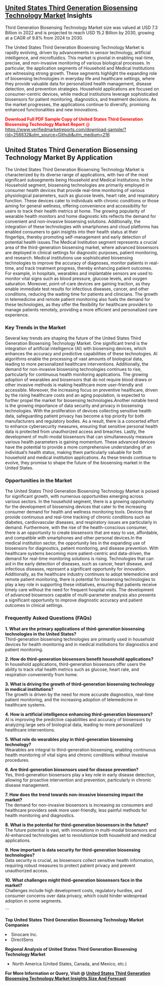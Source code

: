 <h2><a href="https://www.verifiedmarketreports.com/download-sample/?rid=258832&amp;utm_source=Github&amp;utm_medium=216" target="_blank">United States Third Generation Biosensing Technology Market</a> Insights</h2><p>Third Generation Biosensing Technology Market size was valued at USD 7.3 Billion in 2022 and is projected to reach USD 15.2 Billion by 2030, growing at a CAGR of 9.8% from 2024 to 2030.</p><p><p>The United States Third Generation Biosensing Technology Market is rapidly evolving, driven by advancements in sensor technology, artificial intelligence, and microfluidics. This market is pivotal in enabling real-time, precise, and non-invasive monitoring of various biological processes. In particular, the application segments of Household and Medical Institutions are witnessing strong growth. These segments highlight the expanding role of biosensing technologies in everyday life and healthcare settings, where they provide valuable data for personalized health management, disease detection, and prevention strategies. Household applications are focused on consumer-centric devices, while medical institutions leverage sophisticated biosensors for patient monitoring, diagnostics, and treatment decisions. As the market progresses, the applications continue to diversify, promising enhanced functionalities and new innovations. <p><span class=""><span style="color: #ff0000;"><strong>Download Full PDF Sample Copy of United States Third Generation Biosensing Technology Market Report</strong> @ </span><a href="https://www.verifiedmarketreports.com/download-sample/?rid=258832&amp;utm_source=Github&amp;utm_medium=216" target="_blank">https://www.verifiedmarketreports.com/download-sample/?rid=258832&amp;utm_source=Github&amp;utm_medium=216</a></span></p></p><h2>United States Third Generation Biosensing Technology Market By Application</h2><p>The United States Third Generation Biosensing Technology Market is characterized by its diverse range of applications, with two of the most significant subsegments being Household and Medical Institutions. In the Household segment, biosensing technologies are primarily employed in consumer health devices that provide real-time monitoring of various physiological parameters, such as glucose levels, heart rate, and respiratory function. These devices cater to individuals with chronic conditions or those aiming for general wellness, offering convenience and accessibility for users to track their health metrics at home. The growing popularity of wearable health monitors and home diagnostic kits reflects the demand for convenient and non-invasive biosensing solutions. Additionally, the integration of these technologies with smartphones and cloud platforms has enabled consumers to gain insights into their health status at their fingertips, thereby promoting self-management and early detection of potential health issues.The Medical Institution segment represents a crucial area of the third-generation biosensing market, where advanced biosensors are deployed in clinical settings for diagnostic purposes, patient monitoring, and research. Medical institutions use sophisticated biosensing technologies to improve the accuracy of diagnoses, monitor patients in real-time, and track treatment progress, thereby enhancing patient outcomes. For example, in hospitals, wearables and implantable sensors are used to monitor vital signs such as blood pressure, glucose levels, and oxygen saturation. Moreover, point-of-care devices are gaining traction, as they enable immediate test results for infectious diseases, cancer, and other conditions, reducing the waiting time for patients and clinicians. The growth in telemedicine and remote patient monitoring also fuels the demand for these technologies, as they offer the flexibility for healthcare providers to manage patients remotely, providing a more efficient and personalized care experience.<h3>Key Trends in the Market</h3><p>Several key trends are shaping the future of the United States Third Generation Biosensing Technology Market. One significant trend is the integration of artificial intelligence (AI) with biosensing devices, which enhances the accuracy and predictive capabilities of these technologies. AI algorithms enable the processing of vast amounts of biological data, leading to more personalized healthcare interventions. Additionally, the demand for non-invasive biosensing technologies continues to rise, particularly for continuous health monitoring applications. The growing adoption of wearables and biosensors that do not require blood draws or other invasive methods is making healthcare more user-friendly and accessible. Moreover, the increasing focus on preventive healthcare, driven by the rising healthcare costs and an aging population, is expected to further propel the market for biosensing technologies.Another notable trend is the growing importance of data security and privacy in biosensing technologies. With the proliferation of devices collecting sensitive health data, safeguarding patient privacy has become a top priority for both manufacturers and regulatory bodies. As a result, there is a concerted effort to enhance cybersecurity measures, ensuring that sensitive personal health data is protected from unauthorized access and breaches. Lastly, the development of multi-modal biosensors that can simultaneously measure various health parameters is gaining momentum. These advanced devices have the potential to provide a more comprehensive understanding of an individual’s health status, making them particularly valuable for both household and medical institution applications. As these trends continue to evolve, they promise to shape the future of the biosensing market in the United States.<h3>Opportunities in the Market</h3><p>The United States Third Generation Biosensing Technology Market is poised for significant growth, with numerous opportunities emerging across various sectors. In the household segment, there is a growing opportunity for the development of biosensing devices that cater to the increasing consumer demand for health and wellness monitoring tools. Devices that provide continuous and real-time tracking of chronic conditions such as diabetes, cardiovascular diseases, and respiratory issues are particularly in demand. Furthermore, with the rise of the health-conscious consumer, there is an opportunity to create biosensors that are easy to use, affordable, and compatible with smartphones and other personal devices.In the medical institution sector, the opportunity lies in the expanding use of biosensors for diagnostics, patient monitoring, and disease prevention. With healthcare systems becoming more patient-centric and data-driven, the demand for real-time monitoring solutions is rising. Technologies that can aid in the early detection of diseases, such as cancer, heart disease, and infectious diseases, represent a significant opportunity for innovation. Additionally, as the healthcare industry continues to adopt telemedicine and remote patient monitoring, there is potential for biosensing technologies to play a key role in supporting these initiatives, ensuring that patients receive timely care without the need for frequent hospital visits. The development of advanced biosensors capable of multi-parameter analysis also presents a significant opportunity to improve diagnostic accuracy and patient outcomes in clinical settings.<h3>Frequently Asked Questions (FAQs)</h3><p><b>1. What are the primary applications of third-generation biosensing technologies in the United States?</b><br>Third-generation biosensing technologies are primarily used in household devices for health monitoring and in medical institutions for diagnostics and patient monitoring.</p><p><b>2. How do third-generation biosensors benefit household applications?</b><br>In household applications, third-generation biosensors offer users the ability to track vital health metrics such as glucose, heart rate, and respiration conveniently from home.</p><p><b>3. What is driving the growth of third-generation biosensing technology in medical institutions?</b><br>The growth is driven by the need for more accurate diagnostics, real-time patient monitoring, and the increasing adoption of telemedicine in healthcare systems.</p><p><b>4. How is artificial intelligence enhancing third-generation biosensors?</b><br>AI is improving the predictive capabilities and accuracy of biosensors by analyzing large sets of biological data, leading to more personalized healthcare interventions.</p><p><b>5. What role do wearables play in third-generation biosensing technology?</b><br>Wearables are integral to third-generation biosensing, enabling continuous health monitoring of vital signs and chronic conditions without invasive procedures.</p><p><b>6. Are third-generation biosensors used for disease prevention?</b><br>Yes, third-generation biosensors play a key role in early disease detection, allowing for proactive intervention and prevention, particularly in chronic disease management.</p><p><b>7. How does the trend towards non-invasive biosensing impact the market?</b><br>The demand for non-invasive biosensors is increasing as consumers and healthcare providers seek more user-friendly, less painful methods for health monitoring and diagnostics.</p><p><b>8. What is the potential for third-generation biosensors in the future?</b><br>The future potential is vast, with innovations in multi-modal biosensors and AI-enhanced technologies set to revolutionize both household and medical applications.</p><p><b>9. How important is data security for third-generation biosensing technologies?</b><br>Data security is crucial, as biosensors collect sensitive health information, requiring robust measures to protect patient privacy and prevent unauthorized access.</p><p><b>10. What challenges might third-generation biosensors face in the market?</b><br>Challenges include high development costs, regulatory hurdles, and consumer concerns over data privacy, which could hinder widespread adoption in some segments.</p>```</p><p><strong>Top United States Third Generation Biosensing Technology Market Companies</strong></p><div data-test-id=""><p><li>Sinocare Inc.</li><li> DirectSens</li></p><div><strong>Regional Analysis of&nbsp;United States Third Generation Biosensing Technology Market</strong></div><ul><li dir="ltr"><p dir="ltr">North America&nbsp;(United States, Canada, and Mexico, etc.)</p></li></ul><p><strong>For More Information or Query, Visit @&nbsp;</strong><strong><a href="https://www.verifiedmarketreports.com/product/third-generation-biosensing-technology-market/?utm_source=Github&amp;utm_medium=216" target="_blank">United States Third Generation Biosensing Technology Market Insights Size And Forecast</a></strong></p></div>
